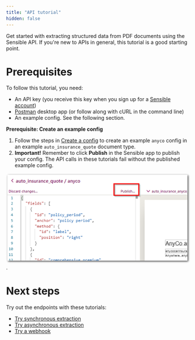 ```yaml
---
title: "API tutorial"
hidden: false
---
```


Get started with extracting structured data from PDF documents using the Sensible API. If you're new to APIs in general, this tutorial is a good starting point.

Prerequisites
====

To follow this tutorial, you need:

- An API key (you receive this key when you sign up for a [Sensible account](https://www.sensible.so/get-early-access)) 
-  [Postman](https://www.postman.com/) desktop app (or follow along with cURL in the command line)
-  An example config. See the following section.

**Prerequisite: Create an example config**

1. Follow the steps in [Create a config](doc:quickstart#section-create-the-config) to create an example `anyco` config in an example  `auto_insurance_quote` document type. 
2. **Important!** Remember to click **Publish** in the Sensible app to publish your config. The API calls in these tutorials fail without the published example config.

![Click to enlarge](https://raw.githubusercontent.com/sensible-hq/sensible-docs/main/readme-sync/assets/v0/images/borders/quickstart_publish_config.png).

 

Next steps
====

Try out the endpoints with these tutorials:

- [Try synchronous extraction](doc:api-tutorial-sync)
- [Try asynchronous extraction](doc:api-tutorial-async-1)
- [Try a webhook](doc:api-tutorial-webhook)
